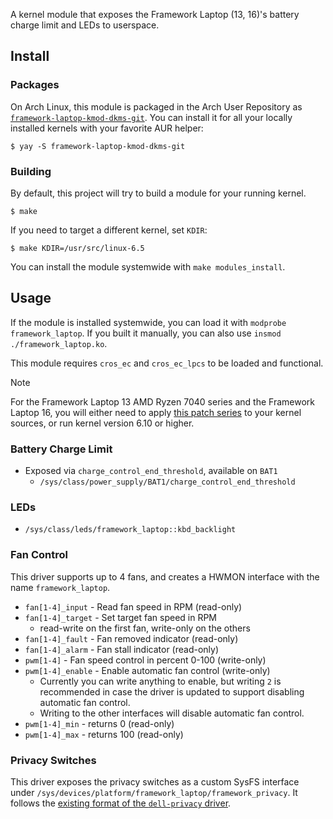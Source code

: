 A kernel module that exposes the Framework Laptop (13, 16)'s battery charge limit and LEDs to userspace.

## Install

### Packages

On Arch Linux, this module is packaged in the Arch User Repository as
[`framework-laptop-kmod-dkms-git`](https://aur.archlinux.org/packages/framework-laptop-kmod-dkms-git).
You can install it for all your locally installed kernels with your favorite
AUR helper:

```console
$ yay -S framework-laptop-kmod-dkms-git
```

### Building

By default, this project will try to build a module for your running kernel.

```console
$ make
```

If you need to target a different kernel, set `KDIR`:

```console
$ make KDIR=/usr/src/linux-6.5
```

You can install the module systemwide with `make modules_install`.

## Usage

If the module is installed systemwide, you can load it with 
`modprobe framework_laptop`. If you built it manually, you can also use
`insmod ./framework_laptop.ko`.

This module requires `cros_ec` and `cros_ec_lpcs` to be loaded and functional.

> [!NOTE]
> For the Framework Laptop 13 AMD Ryzen 7040 series and the Framework Laptop 16,
> you will either need to apply [this patch series](https://lore.kernel.org/chrome-platform/20231005160701.19987-1-dustin@howett.net/) to your kernel sources, or run kernel version 6.10 or higher.

### Battery Charge Limit

- Exposed via `charge_control_end_threshold`, available on `BAT1`
   - `/sys/class/power_supply/BAT1/charge_control_end_threshold`

### LEDs

- `/sys/class/leds/framework_laptop::kbd_backlight`

### Fan Control

This driver supports up to 4 fans, and creates a HWMON interface with the name `framework_laptop`.

- `fan[1-4]_input` - Read fan speed in RPM (read-only)
- `fan[1-4]_target` - Set target fan speed in RPM
  - read-write on the first fan, write-only on the others
- `fan[1-4]_fault` - Fan removed indicator (read-only)
- `fan[1-4]_alarm` - Fan stall indicator (read-only)
- `pwm[1-4]` - Fan speed control in percent 0-100 (write-only)
- `pwm[1-4]_enable` - Enable automatic fan control (write-only)
  - Currently you can write anything to enable, but writing `2` is recommended in case the driver is updated to support disabling automatic fan control.
  - Writing to the other interfaces will disable automatic fan control.
- `pwm[1-4]_min` - returns 0 (read-only)
- `pwm[1-4]_max` - returns 100 (read-only)

### Privacy Switches

This driver exposes the privacy switches as a custom SysFS interface under `/sys/devices/platform/framework_laptop/framework_privacy`.
It follows the [existing format of the `dell-privacy` driver](https://www.kernel.org/doc/Documentation/ABI/testing/sysfs-platform-dell-privacy-wmi).
